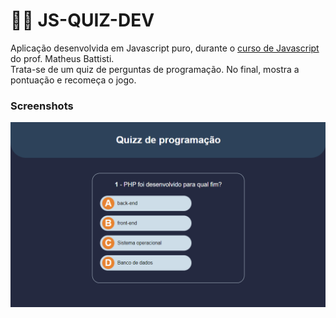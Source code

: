 # 🙋‍♀️ JS-QUIZ-DEV

Aplicação desenvolvida em Javascript puro, durante o [curso de Javascript](https://www.udemy.com/course/javascript-do-basico-ao-avancado-com-node-e-projetos/) do prof. Matheus Battisti.<br/>
Trata-se de um quiz de perguntas de programação. No final, mostra a pontuação e recomeça o jogo.<br/>

### Screenshots
![](https://github.com/luiizsilverio/js-quiz-dev/blob/main/assets/js-quiz.gif)
